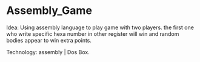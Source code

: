 # Assembly_Game
Idea: Using assembly language to play game with two players. the first one who write specific hexa number in other register will win and random bodies appear to win extra points.

Technology: assembly | Dos Box.
